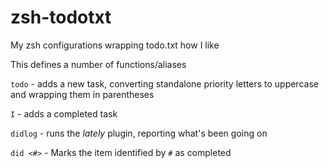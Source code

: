 # zsh-todotxt
My zsh configurations wrapping todo.txt how I like

This defines a number of functions/aliases

`todo` - adds a new task, converting standalone priority letters to uppercase and wrapping them in parentheses

`I` - adds a completed task

`didlog` - runs the _lately_ plugin, reporting what's been going on

`did <#>` - Marks the item identified by `#` as completed

